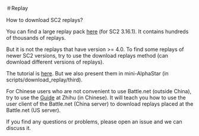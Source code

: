 ＃Replay

How to download SC2 replays?

You can find a large replay pack [here](https://github.com/Blizzard/s2client-proto#replay-packs) (for SC2 3.16.1). It contains hundreds of thousands of replays.

But it is not the replays that have version >= 4.0. To find some replays of newer SC2 versions, try to use the download replays method (can download different versions of replays).

The tutorial is [here](https://github.com/Blizzard/s2client-proto/tree/master/samples/replay-api). But we also present them in mini-AlphaStar (in scripts/download_replay/third).

For Chinese users who are not convenient to use Battle.net (outside China), try to use the [Guide](https://zhuanlan.zhihu.com/p/410523216) at Zhihu (in Chinese). It will teach you how to use the user client of the Battle.net (China server) to download replays placed at the Battle.net (US server).

If you find any questions or problems, please open an issue and we can discuss it.
